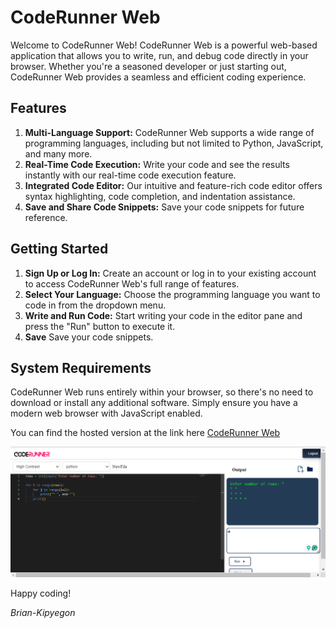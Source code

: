 # CodeRunner Web

Welcome to CodeRunner Web! CodeRunner Web is a powerful web-based application that allows you to write, run, and debug code directly in your browser. Whether you're a seasoned developer or just starting out, CodeRunner Web provides a seamless and efficient coding experience.

## Features

1. **Multi-Language Support:** CodeRunner Web supports a wide range of programming languages, including but not limited to Python, JavaScript, and many more.
2. **Real-Time Code Execution:** Write your code and see the results instantly with our real-time code execution feature.
3. **Integrated Code Editor:** Our intuitive and feature-rich code editor offers syntax highlighting, code completion, and indentation assistance.
6. **Save and Share Code Snippets:** Save your code snippets for future reference.

## Getting Started

1. **Sign Up or Log In:** Create an account or log in to your existing account to access CodeRunner Web's full range of features.
2. **Select Your Language:** Choose the programming language you want to code in from the dropdown menu.
3. **Write and Run Code:** Start writing your code in the editor pane and press the "Run" button to execute it.
5. **Save** Save your code snippets.

## System Requirements

CodeRunner Web runs entirely within your browser, so there's no need to download or install any additional software. Simply ensure you have a modern web browser with JavaScript enabled.

You can find the hosted version at the link here
[CodeRunner Web](https://code-runner-web.netlify.app)

![Image Description](./assets/code-runner-screenshot.PNG)

Happy coding!

*Brian-Kipyegon*
